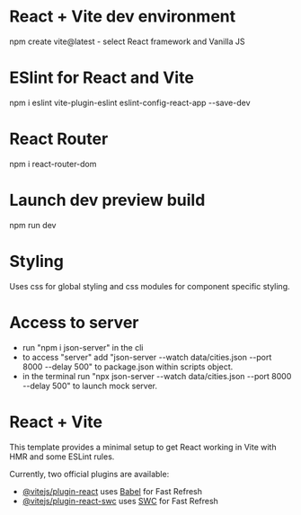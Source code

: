 # React + Vite dev environment

npm create vite@latest - select React framework and Vanilla JS

# ESlint for React and Vite

npm i eslint vite-plugin-eslint eslint-config-react-app --save-dev

# React Router

npm i react-router-dom

# Launch dev preview build

npm run dev

# Styling

Uses css for global styling and css modules for component specific styling.

# Access to server

- run "npm i json-server" in the cli
- to access "server" add "json-server --watch data/cities.json --port 8000 --delay 500" to package.json within scripts object. 
- in the terminal run "npx json-server --watch data/cities.json --port 8000 --delay 500" to launch mock server.

# React + Vite

This template provides a minimal setup to get React working in Vite with HMR and some ESLint rules.

Currently, two official plugins are available:

- [@vitejs/plugin-react](https://github.com/vitejs/vite-plugin-react/blob/main/packages/plugin-react/README.md) uses [Babel](https://babeljs.io/) for Fast Refresh
- [@vitejs/plugin-react-swc](https://github.com/vitejs/vite-plugin-react-swc) uses [SWC](https://swc.rs/) for Fast Refresh
